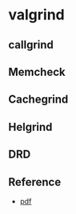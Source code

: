 

# valgrind

## callgrind

## Memcheck

## Cachegrind

## Helgrind

## DRD

## Reference
* [pdf](http://www.eidos.ic.i.u-tokyo.ac.jp/~tau/lecture/programming_languages/gen/slides/07-valgrind.pdf)
